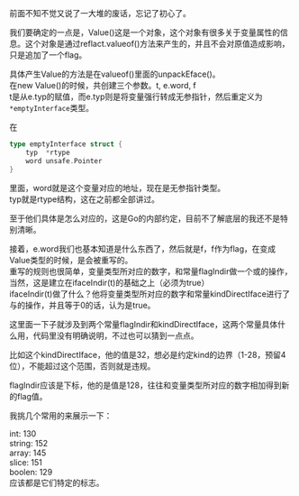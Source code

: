 前面不知不觉又说了一大堆的废话，忘记了初心了。  

我们要确定的一点是，Value()这是一个对象，这个对象有很多关于变量属性的信息。这个对象是通过reflact.valueof()方法来产生的，并且不会对原值造成影响，只是追加了一个flag。

具体产生Value的方法是在valueof()里面的unpackEface()。  
在new Value()的时候，共创建三个参数。t, e.word, f  
t是从e.typ的赋值，而e.typ则是将变量强行转成无参指针，然后重定义为`*emptyInterface`类型。  

在
```go
type emptyInterface struct {
	typ  *rtype
	word unsafe.Pointer
}
```
里面，word就是这个变量对应的地址，现在是无参指针类型。  
typ就是rtype结构，这在之前都全部讲过。  

至于他们具体是怎么对应的，这是Go的内部约定，目前不了解底层的我还不是特别清晰。  

接着，e.word我们也基本知道是什么东西了，然后就是f，f作为flag，在变成Value类型的时候，是会被重写的。  
重写的规则也很简单，变量类型所对应的数字，和常量flagIndir做一个或的操作，当然，这是建立在ifaceIndir(t)的基础之上（必须为true）  
ifaceIndir(t)做了什么？他将变量类型所对应的数字和常量kindDirectIface进行了与的操作，并且等于0的话，认为是true。

这里面一下子就涉及到两个常量flagIndir和kindDirectIface，这两个常量具体什么用，代码里没有明确说明，不过也可以猜到一点点。  

比如这个kindDirectIface，他的值是32，想必是约定kind的边界（1-28，预留4位），不能超过这个范围，否则就是违规。  

flagIndir应该是下标，他的是值是128，往往和变量类型所对应的数字相加得到新的flag值。

我挑几个常用的来展示一下：

int: 130  
string: 152  
array: 145  
slice: 151  
boolen: 129  
应该都是它们特定的标志。  

